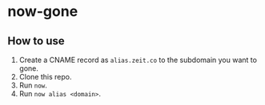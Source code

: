 # now-gone

## How to use

1. Create a CNAME record as `alias.zeit.co` to the subdomain you want to gone.
1. Clone this repo.
1. Run `now`.
1. Run `now alias <domain>`.
